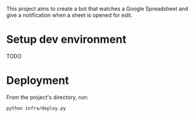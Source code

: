 This project aims to create a bot that watches a Google Spreadsheet and give a notification when a sheet is opened for edit.

# Setup dev environment
TODO

# Deployment
From the project's directory, run:
```
python infra/deploy.py
```
